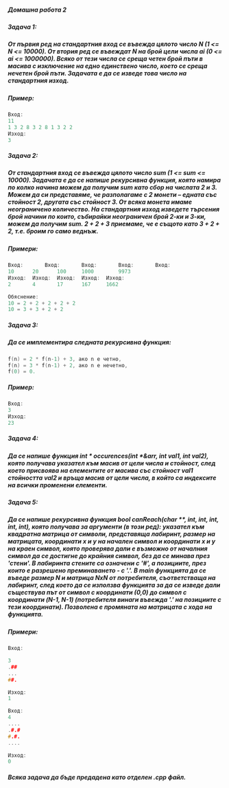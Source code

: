 ##### Домашна работа 2

##### Задача 1:
##### От първия ред на стандартния вход се въвежда цялото число N (1 <= N <= 10000). От втория ред се въвеждат N на брой цели числа ai (0 <= ai <= 1000000). Всяко от тези числа се среща четен брой пъти в масива с изключение на едно единствено число, което се среща нечетен брой пъти. Задачата е да се изведе това число на стандартния изход.
##### Пример:
```c++
Вход:
11
1 3 2 8 3 2 8 1 3 2 2
Изход:
3
```

##### Задача 2:
##### От стандартния вход се въвежда цялото число sum (1 <= sum <= 10000). Задачата е да се напише рекурсивна функция, която намира по колко начина можем да получим sum като сбор на числата 2 и 3. Можем да си представяме, че разполагаме с 2 монети – едната със стойност 2, другата със стойност 3. От всяка монета имаме неограничено количество. На стандартния изход изведете търсения брой начини по които, събирайки неограничен брой 2-ки и 3-ки, можем да получим sum. 2 + 2 + 3 приемаме, че е същото като 3 + 2 + 2, т.е. броим го само веднъж.
##### Примери:
```c++
Вход:		Вход:		Вход:		Вход:		Вход:
10		20		100		1000		9973
Изход:	Изход:	Изход:	Изход:	Изход:
2		4		17		167		1662

Обяснение:
10 = 2 + 2 + 2 + 2 + 2
10 = 3 + 3 + 2 + 2
```

##### Задача 3:
##### Да се имплементира следната рекурсивна функция:
```c++
f(n) = 2 * f(n-1) + 3, ако n e четно, 
f(n) = 3 * f(n-1) + 2, ако n е нечетно,
f(0) = 0.
```

##### Пример:
```c++
Вход:
3
Изход:
23
```

##### Задача 4:
##### Да се напише функция int * occurences(int *&arr, int val1, int val2), която получава указател към масив от цели числа и стойност, след което присвоява на елементите от масива със стойност val1 стойността val2 и връща масив от цели числа, в който са индексите на всички променени елементи.

##### Задача 5:
##### Да се напише рекурсивна функция bool canReach(char **, int, int, int, int, int), която получава за аргументи (в този ред): указател към квадратна матрица от символи, представяща лабиринт, размер на матрицата, координати x и y на начален символ и координати x и y на краен символ, която проверява дали е възможно от началния символ да се достигне до крайния символ, без да се минава през 'стени'. В лабиринта стените са означени с '#', а позициите, през които е разрешено преминаването - с '.'. В main функцията да се въведе размер N и матрица NxN от потребителя, съответстваща на лабиринт, след което да се използва функцията за да се изведе дали съществува път от символ с координати (0,0) до символ с координати (N-1, N-1) (потребителя винаги въвежда '.' на позициите с тези координати). Позволена е промяната на матрицата с хода на функцията.
##### Примери:
```c++
Вход: 

3
.##
...
##.

Изход:
1

Вход:
4
....
.#.#
#.#.
....

Изход:
0
```

##### Всяка задача да бъде предадена като отделен .cpp файл.


